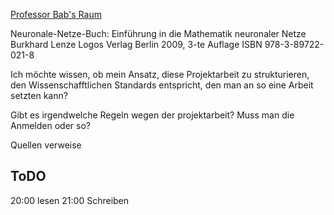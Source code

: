 [Professor Bab's Raum](https://fh-dortmund.webex.com/meet/sebastian_bab)


Neuronale-Netze-Buch:
Einführung in die Mathematik neuronaler Netze
Burkhard Lenze
Logos Verlag Berlin 2009, 3-te Auflage
ISBN 978-3-89722-021-8

Ich möchte wissen, ob mein Ansatz, diese Projektarbeit zu strukturieren, den Wissenschafftlichen Standards entspricht, den man an so eine Arbeit setzten kann?

Gibt es irgendwelche Regeln wegen der projektarbeit? Muss man die Anmelden oder so?

Quellen verweise


## ToDO
20:00 lesen
21:00 Schreiben
